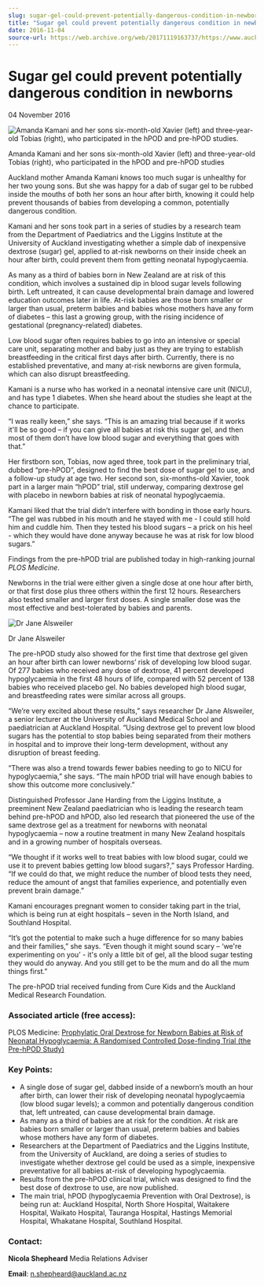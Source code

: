 ```yaml
---
slug: sugar-gel-could-prevent-potentially-dangerous-condition-in-newborns
title: "Sugar gel could prevent potentially dangerous condition in newborns"
date: 2016-11-04
source-url: https://web.archive.org/web/20171119163737/https://www.auckland.ac.nz/en/about/news-events-and-notices/news/news-2016/11/sugar-gel-could-prevent-potentially-dangerous-condition-in-newbo.html
---
```

Sugar gel could prevent potentially dangerous condition in newborns
===================================================================

04 November 2016

![Amanda Kamani and her sons six-month-old Xavier (left) and three-year-old Tobias (right), who participated in the hPOD and pre-hPOD studies.](https://www.auckland.ac.nz/en/about/news-events-and-notices/news/news-2016/11/sugar-gel-could-prevent-potentially-dangerous-condition-in-newbo/_jcr_content/par/textimage/image.img.jpg/1478207478645.jpg "Amanda Kamani and her sons six-month-old Xavier (left) and three-year-old Tobias (right), who participated in the hPOD and pre-hPOD studies.")

Amanda Kamani and her sons six-month-old Xavier (left) and three-year-old Tobias (right), who participated in the hPOD and pre-hPOD studies

Auckland mother Amanda Kamani knows too much sugar is unhealthy for her two young sons. But she was happy for a dab of sugar gel to be rubbed inside the mouths of both her sons an hour after birth, knowing it could help prevent thousands of babies from developing a common, potentially dangerous condition.

Kamani and her sons took part in a series of studies by a research team from the Department of Paediatrics and the Liggins Institute at the University of Auckland investigating whether a simple dab of inexpensive dextrose (sugar) gel, applied to at-risk newborns on their inside cheek an hour after birth, could prevent them from getting neonatal hypoglycaemia.

As many as a third of babies born in New Zealand are at risk of this condition, which involves a sustained dip in blood sugar levels following birth. Left untreated, it can cause developmental brain damage and lowered education outcomes later in life. At-risk babies are those born smaller or larger than usual, preterm babies and babies whose mothers have any form of diabetes – this last a growing group, with the rising incidence of gestational (pregnancy-related) diabetes.

Low blood sugar often requires babies to go into an intensive or special care unit, separating mother and baby just as they are trying to establish breastfeeding in the critical first days after birth. Currently, there is no established preventative, and many at-risk newborns are given formula, which can also disrupt breastfeeding.

Kamani is a nurse who has worked in a neonatal intensive care unit (NICU), and has type 1 diabetes. When she heard about the studies she leapt at the chance to participate.

“I was really keen,” she says. “This is an amazing trial because if it works it'll be so good – if you can give all babies at risk this sugar gel, and then most of them don’t have low blood sugar and everything that goes with that.”

Her firstborn son, Tobias, now aged three, took part in the preliminary trial, dubbed “pre-hPOD”, designed to find the best dose of sugar gel to use, and a follow-up study at age two. Her second son, six-months-old Xavier, took part in a larger main “hPOD” trial, still underway, comparing dextrose gel with placebo in newborn babies at risk of neonatal hypoglycaemia.

Kamani liked that the trial didn’t interfere with bonding in those early hours. “The gel was rubbed in his mouth and he stayed with me - I could still hold him and cuddle him. Then they tested his blood sugars – a prick on his heel - which they would have done anyway because he was at risk for low blood sugars.”

Findings from the pre-hPOD trial are published today in high-ranking journal _PLOS Medicine_.

Newborns in the trial were either given a single dose at one hour after birth, or that first dose plus three others within the first 12 hours. Researchers also tested smaller and larger first doses. A single smaller dose was the most effective and best-tolerated by babies and parents.

![Dr Jane Alsweiler](https://www.auckland.ac.nz/en/about/news-events-and-notices/news/news-2016/11/sugar-gel-could-prevent-potentially-dangerous-condition-in-newbo/_jcr_content/par/textimage_0/image.img.png/1478207276234.png "Dr Jane Alsweiler")

Dr Jane Alsweiler

The pre-hPOD study also showed for the first time that dextrose gel given an hour after birth can lower newborns’ risk of developing low blood sugar. Of 277 babies who received any dose of dextrose, 41 percent developed hypoglycaemia in the first 48 hours of life, compared with 52 percent of 138 babies who received placebo gel. No babies developed high blood sugar, and breastfeeding rates were similar across all groups.

“We’re very excited about these results,” says researcher Dr Jane Alsweiler, a senior lecturer at the University of Auckland Medical School and paediatrician at Auckland Hospital. “Using dextrose gel to prevent low blood sugars has the potential to stop babies being separated from their mothers in hospital and to improve their long-term development, without any disruption of breast feeding.

“There was also a trend towards fewer babies needing to go to NICU for hypoglycaemia,” she says. “The main hPOD trial will have enough babies to show this outcome more conclusively.”

Distinguished Professor Jane Harding from the Liggins Institute, a preeminent New Zealand paediatrician who is leading the research team behind pre-hPOD and hPOD, also led research that pioneered the use of the same dextrose gel as a treatment for newborns with neonatal hypoglycaemia – now a routine treatment in many New Zealand hospitals and in a growing number of hospitals overseas.

“We thought if it works well to treat babies with low blood sugar, could we use it to prevent babies getting low blood sugars?,” says Professor Harding. “If we could do that, we might reduce the number of blood tests they need, reduce the amount of angst that families experience, and potentially even prevent brain damage.”

Kamani encourages pregnant women to consider taking part in the trial, which is being run at eight hospitals – seven in the North Island, and Southland Hospital.

“It’s got the potential to make such a huge difference for so many babies and their families,” she says. “Even though it might sound scary – ‘we're experimenting on you’ - it's only a little bit of gel, all the blood sugar testing they would do anyway. And you still get to be the mum and do all the mum things first.”

The pre-hPOD trial received funding from Cure Kids and the Auckland Medical Research Foundation.

### **Associated article (free access):**

PLOS Medicine: [Prophylatic Oral Dextrose for Newborn Babies at Risk of Neonatal Hypoglycaemia: A Randomised Controlled Dose-finding Trial (the Pre-hPOD Study)](http://journals.plos.org/plosmedicine/article?id=10.1371/journal.pmed.1002155)

### **Key Points:**

*   A single dose of sugar gel, dabbed inside of a newborn’s mouth an hour after birth, can lower their risk of developing neonatal hypoglycaemia (low blood sugar levels); a common and potentially dangerous condition that, left untreated, can cause developmental brain damage.
*   As many as a third of babies are at risk for the condition. At risk are babies born smaller or larger than usual, preterm babies and babies whose mothers have any form of diabetes.
*   Researchers at the Department of Paediatrics and the Liggins Institute, from the University of Auckland, are doing a series of studies to investigate whether dextrose gel could be used as a simple, inexpensive preventative for all babies at-risk of developing hypoglycaemia.
*   Results from the pre-hPOD clinical trial, which was designed to find the best dose of dextrose to use, are now published.
*   The main trial, hPOD (hypoglycaemia Prevention with Oral Dextrose), is being run at: Auckland Hospital, North Shore Hospital, Waitakere Hospital, Waikato Hospital, Tauranga Hospital, Hastings Memorial Hospital, Whakatane Hospital, Southland Hospital.

### **Contact:**

**Nicola Shepheard** Media Relations Adviser

**Email**: n.shepheard@auckland.ac.nz